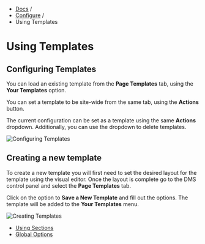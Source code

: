<div class="row-fluid">
	<div class="span12">
		<ul class="breadcrumb">
  			<li><a href="http://docs.pagelines.com/">Docs</a> <span class="divider">/</span></li>
  			<li><a href="http://docs.pagelines.com/configure">Configure</a> <span class="divider">/</span></li>
  			<li class="active">Using Templates</li>
		</ul>
	</div>
</div>

# Using Templates #

## Configuring Templates ##

You can load an existing template from the **Page Templates** tab, using the **Your Templates** option.

You can set a template to be site-wide from the same tab, using the **Actions** button.

The current configuration can be set as a template using the same **Actions** dropdown. Additionally, you can use the dropdown to delete templates.

![Configuring Templates](https://raw.github.com/pagelines/Docs/master/gh-pages-template/public/img/template-options.png "Configuring Templates")

## Creating a new template ##

To create a new template you will first need to set the desired layout for the template using the visual editor. Once the layout is complete go to the DMS control panel and select the **Page Templates** tab.

Click on the option to **Save a New Template** and fill out the options. The template will be added to the **Your Templates** menu.

![Creating Templates](https://raw.github.com/pagelines/Docs/master/gh-pages-template/public/img/new-template.png "Creating Templates")

<div class="row-fluid">
	<div class="span12">
		<ul class="pager">
			<li class="pull-left"><a href="http://docs.pagelines.com/configure/configure-sections"><i class="icon-arrow-left"></i> Using Sections</a></li>
  			<li class="pull-right"><a href="http://docs.pagelines.com/configure/global-options">Global Options <i class="icon-arrow-right"></i></i></a></li>
		</ul>
	</div>
</div>